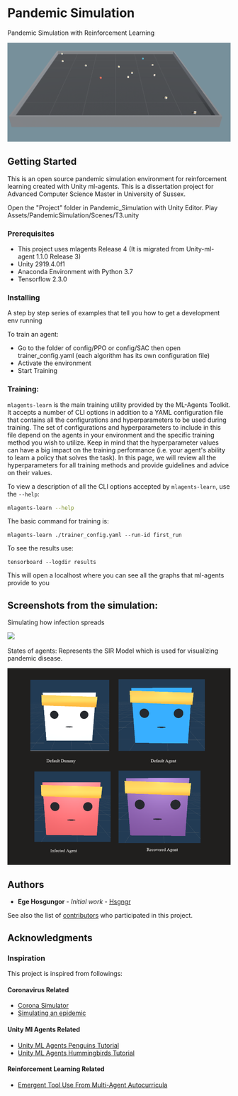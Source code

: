 # Pandemic Simulation
Pandemic Simulation with Reinforcement Learning 

![](images/pandemic_simulation.png)

## Getting Started

This is an open source pandemic simulation environment for reinforcement learning created with Unity ml-agents. This is a dissertation project for Advanced Computer Science Master in University of Sussex.

Open the "Project" folder in Pandemic_Simulation with Unity Editor.
Play Assets/PandemicSimulation/Scenes/T3.unity


### Prerequisites
* This project uses mlagents Release 4 (It is migrated from Unity-ml-agent 1.1.0 Release 3)
* Unity 2919.4.0f1
* Anaconda Environment with Python 3.7
* Tensorflow 2.3.0

 


### Installing

A step by step series of examples that tell you how to get a development env running

To train an agent:
* Go to the folder of config/PPO or config/SAC then open trainer_config.yaml (each algorithm has its own configuration file)
* Activate the environment
* Start Training

### Training: 

`mlagents-learn` is the main training utility provided by the ML-Agents Toolkit.
It accepts a number of CLI options in addition to a YAML configuration file that
contains all the configurations and hyperparameters to be used during training.
The set of configurations and hyperparameters to include in this file depend on
the agents in your environment and the specific training method you wish to
utilize. Keep in mind that the hyperparameter values can have a big impact on
the training performance (i.e. your agent's ability to learn a policy that
solves the task). In this page, we will review all the hyperparameters for all
training methods and provide guidelines and advice on their values.

To view a description of all the CLI options accepted by `mlagents-learn`, use
the `--help`:

```sh
mlagents-learn --help
```

The basic command for training is:
```
mlagents-learn ./trainer_config.yaml --run-id first_run
```

To see the results use:

```
tensorboard --logdir results
```
This will open a localhost where you can see all the graphs that ml-agents provide to you

## Screenshots from the simulation:
Simulating how infection spreads

<p>
<img src="images/sim.gif">
</p>



States of agents: Represents the SIR Model which is used for visualizing pandemic disease.

![](images/agent_states.png)

## Authors

* **Ege Hosgungor** - *Initial work* - [Hsgngr](https://github.com/Hsgngr)

See also the list of [contributors](https://github.com/your/project/contributors) who participated in this project.


## Acknowledgments

### Inspiration
This project is inspired from followings:
#### Coronavirus Related
* [Corona Simulator](https://www.washingtonpost.com/graphics/2020/world/corona-simulator/)
* [Simulating an epidemic](https://www.youtube.com/watch?v=gxAaO2rsdIs)

#### Unity Ml Agents Related
* [Unity ML Agents Penguins Tutorial](https://connect.unity.com/p/ml-agents-penguins-unity-learn)
* [Unity ML Agents Hummingbirds Tutorial](https://learn.unity.com/course/ml-agents-hummingbirds?uv=2019.3)

#### Reinforcement Learning Related
* [Emergent Tool Use From Multi-Agent Autocurricula](https://arxiv.org/abs/1909.07528)

